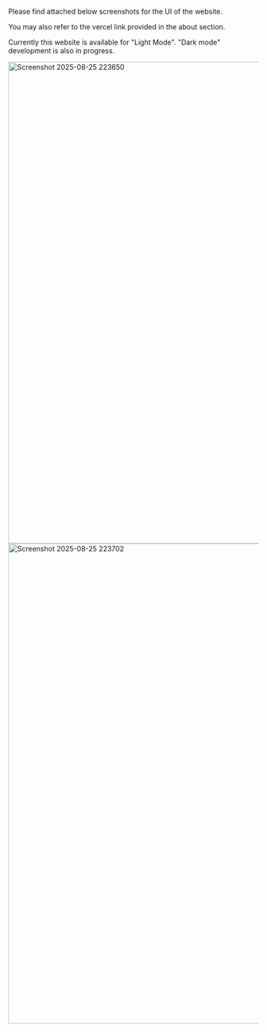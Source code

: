 Please find attached below screenshots for the UI of the website.

You may also refer to the vercel link provided in the about section. 

Currently this website is available for "Light Mode". "Dark mode" development is also in progress.


<img width="1897" height="970" alt="Screenshot 2025-08-25 223650" src="https://github.com/user-attachments/assets/8f8a56a0-cd61-4668-af6a-64f42c44e53f" />

<img width="1899" height="967" alt="Screenshot 2025-08-25 223702" src="https://github.com/user-attachments/assets/448100f5-d9f5-45dc-9cb3-2669bce15c31" />
